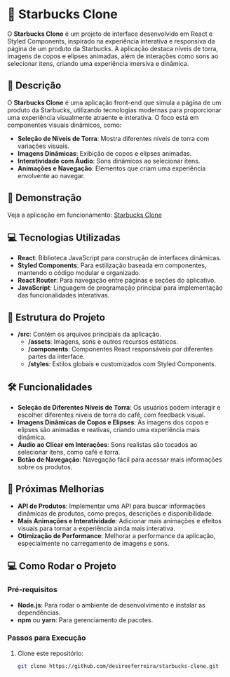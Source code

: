 # 🌟 Starbucks Clone

O **Starbucks Clone** é um projeto de interface desenvolvido em React e Styled Components, inspirado na experiência interativa e responsiva da página de um produto da Starbucks. A aplicação destaca níveis de torra, imagens de copos e elipses animadas, além de interações como sons ao selecionar itens, criando uma experiência imersiva e dinâmica.

## 📖 Descrição

O **Starbucks Clone** é uma aplicação front-end que simula a página de um produto da Starbucks, utilizando tecnologias modernas para proporcionar uma experiência visualmente atraente e interativa. O foco está em componentes visuais dinâmicos, como:

- **Seleção de Níveis de Torra**: Mostra diferentes níveis de torra com variações visuais.
- **Imagens Dinâmicas**: Exibição de copos e elipses animadas.
- **Interatividade com Áudio**: Sons dinâmicos ao selecionar itens.
- **Animações e Navegação**: Elementos que criam uma experiência envolvente ao navegar.

## 🚀 Demonstração

Veja a aplicação em funcionamento: [Starbucks Clone](#)

## 💻 Tecnologias Utilizadas

- **React**: Biblioteca JavaScript para construção de interfaces dinâmicas.
- **Styled Components**: Para estilização baseada em componentes, mantendo o código modular e organizado.
- **React Router**: Para navegação entre páginas e seções do aplicativo.
- **JavaScript**: Linguagem de programação principal para implementação das funcionalidades interativas.

## 📂 Estrutura do Projeto

- **/src**: Contém os arquivos principais da aplicação.
  - **/assets**: Imagens, sons e outros recursos estáticos.
  - **/components**: Componentes React responsáveis por diferentes partes da interface.
  - **/styles**: Estilos globais e customizados com Styled Components.

## 🛠️ Funcionalidades

- **Seleção de Diferentes Níveis de Torra**: Os usuários podem interagir e escolher diferentes níveis de torra do café, com feedback visual.
- **Imagens Dinâmicas de Copos e Elipses**: As imagens dos copos e elipses são animadas e reativas, criando uma experiência mais dinâmica.
- **Áudio ao Clicar em Interações**: Sons realistas são tocados ao selecionar itens, como café e torra.
- **Botão de Navegação**: Navegação fácil para acessar mais informações sobre os produtos.

## 🌟 Próximas Melhorias

- **API de Produtos**: Implementar uma API para buscar informações dinâmicas de produtos, como preços, descrições e disponibilidade.
- **Mais Animações e Interatividade**: Adicionar mais animações e efeitos visuais para tornar a experiência ainda mais interativa.
- **Otimização de Performance**: Melhorar a performance da aplicação, especialmente no carregamento de imagens e sons.

## 💻 Como Rodar o Projeto

### Pré-requisitos

- **Node.js**: Para rodar o ambiente de desenvolvimento e instalar as dependências.
- **npm** ou **yarn**: Para gerenciamento de pacotes.

### Passos para Execução

1. Clone este repositório:
   ```bash
   git clone https://github.com/desireeferreira/starbucks-clone.git
